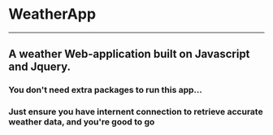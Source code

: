 # WeatherApp
---
__A weather Web-application built on Javascript and Jquery.__
---
### You don't need extra packages to run this app...
### Just ensure you have internent connection to retrieve accurate weather data, and you're good to go


